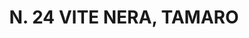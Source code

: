 ---
title: "N. 24 VITE NERA, TAMARO"
plant-name: "N. 24, TAMARO"
plant-number: "024"
plant-xml: "/assets/xml/plant024.xml"
plant-img1: "/assets/img/plant024_verso.jpg"
plant-img2: "/assets/img/plant024.jpg"
plant-title: "N. 24 VITE NERA, TAMARO"
plant-taxon-link: "http://www.worldfloraonline.org/taxon/wfo-0000568332"
plant-taxon-content: "[Tamus communis L.]."
layout: single-xml
---